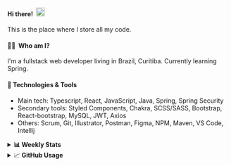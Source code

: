 #### Hi there!&nbsp;&nbsp;<img src="https://media.giphy.com/media/hvRJCLFzcasrR4ia7z/giphy.gif" width="20px">
This is the place where I store all my code.

#### 👨‍💻 &nbsp;Who am I?
I'm a fullstack web developer living in Brazil, Curitiba. Currently learning Spring.

#### 🔧&nbsp;Technologies & Tools
- Main tech: Typescript, React, JavaScript, Java, Spring, Spring Security </br>
- Secondary tools: Styled Components, Chakra, SCSS/SASS, Bootstrap, React-bootstrap, MySQL, JWT, Axios </br>
- Others: Scrum, Git, Illustrator, Postman, Figma, NPM, Maven, VS Code, Intellij </br> 


<details>
  <summary><b> 📊&nbsp;Weekly Stats</b></summary>
<!--START_SECTION:waka-->

```text
TypeScript       25 hrs 50 mins  ██████████████████████░░░   87.38 %
Kotlin           1 hr 23 mins    █▒░░░░░░░░░░░░░░░░░░░░░░░   04.70 %
JSON             1 hr 23 mins    █▒░░░░░░░░░░░░░░░░░░░░░░░   04.70 %
XML              18 mins         ▒░░░░░░░░░░░░░░░░░░░░░░░░   01.03 %
Java             16 mins         ▒░░░░░░░░░░░░░░░░░░░░░░░░   00.95 %
GitIgnore file   12 mins         ▒░░░░░░░░░░░░░░░░░░░░░░░░   00.71 %
```

<!--END_SECTION:waka-->
</details>

<details>
  <summary>&#x1f4c8;<b> GitHub Usage</b></summary>
  
[![Top Langs](https://github-readme-stats.vercel.app/api/top-langs/?username=gxlpes&&langs_count=9&layout=compact)](https://github.com/anuraghazra/github-readme-stats)

</details>
